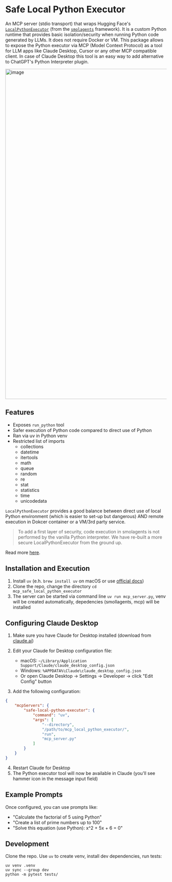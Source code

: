 # Safe Local Python Executor

An MCP server (stdio transport) that wraps Hugging Face's [`LocalPythonExecutor`](https://github.com/huggingface/smolagents/blob/main/src/smolagents/local_python_executor.py)
(from the [`smolagents`](https://huggingface.co/docs/smolagents/en/index) framework). It is a custom Python runtime that 
provides basic isolation/security when running Python code generated by LLMs. It does not require Docker or VM.
This package allows to expose the Python executor via MCP (Model Context Protocol) as a tool for LLM apps like Claude Desktop, Cursor or any other MCP compatible client.
In case of Claude Desktop this tool is an easy way to add alternative to ChatGPT's Python Interpreter plugin.

<img width="1032" alt="image" src="https://github.com/user-attachments/assets/3b820bfc-970a-4315-8f2d-970591c6fdae" />

## Features

- Exposes `run_python` tool
- Safer execution of Python code compared to direct use of Python
- Ran via uv in Python venv
- Restricted list of imports
    - collections
    - datetime
    - itertools
    - math
    - queue
    - random
    - re
    - stat
    - statistics
    - time
    - unicodedata

`LocalPythonExecutor` provides a good balance between direct use of local Python environment (which is easier to set-up but dangerous) AND remote execution in Dokcer container or a VM/3rd party service. 

>To add a first layer of security, code execution in smolagents is not performed by the vanilla Python interpreter. We have re-built a more secure LocalPythonExecutor from the ground up.

Read more [here](https://huggingface.co/docs/smolagents/en/tutorials/secure_code_execution#local-code-execution).

## Installation and Execution

1. Install `uv` (e.h. `brew install uv` on macOS or use [official docs](https://docs.astral.sh/uv/getting-started/installation/#__tabbed_1_2))
2. Clone the repo, change the directory `cd mcp_safe_local_python_executor`
3. The server can be started via command line `uv run mcp_server.py`, venv will be created automatically, depedencies (smollagents, mcp) will be installed


## Configuring Claude Desktop

1. Make sure you have Claude for Desktop installed (download from [claude.ai](https://claude.ai/desktop))
2. Edit your Claude for Desktop configuration file:
   - macOS: `~/Library/Application Support/Claude/claude_desktop_config.json`
   - Windows: `%APPDATA%\Claude\claude_desktop_config.json`
   - Or open Claude Desktop -> Settings -> Developer -> click "Edit Config" button

3. Add the following configuration:

```json
{
    "mcpServers": {
        "safe-local-python-executor": {
            "command": "uv",
            "args": [
                "--directory", 
                "/path/to/mcp_local_python_executor/",
                "run",
                "mcp_server.py"
            ]
        }
    }
}
```

4. Restart Claude for Desktop
5. The Python executor tool will now be available in Claude (you'll see hammer icon in the message input field)

## Example Prompts

Once configured, you can use prompts like:

- "Calculate the factorial of 5 using Python"
- "Create a list of prime numbers up to 100"
- "Solve this equation (use Python): x^2 + 5x + 6 = 0"


## Development

Clone the repo. Use `uv` to create venv, install dev dependencies, run tests:

```
uv venv .venv
uv sync --group dev
python -m pytest tests/
```
